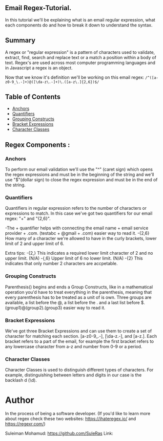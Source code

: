 ## Email Regex-Tutorial.

In this tutorial we'll be explaining what is an email regular expression, what each components do and how to break it down to understand the syntax.

## Summary

A regex or "regular expression" is a pattern of characters used to validate, extract, find, search and replace text or a match a position within a body of text.
Regex's are used across most computer programming languages and in Javascript a regex is an object.

Now that we know it's definition we'll be working on this email regex: `/^([a-z0-9_\.-]+)@([\da-z\.-]+)\.([a-z\.]{2,6})$/`

## Table of Contents

- [Anchors](#anchors)
- [Quantifiers](#quantifiers)
- [Grouping Constructs](#grouping-constructs)
- [Bracket Expressions](#bracket-expressions)
- [Character Classes](#character-classes)

## Regex Components :

### Anchors

To perform our email validation we'll use the "^" (caret sign) which opens the regex expressions and must be in the beginning of the string and we'll use "$"(dollar sign) to close the regex expression and must be in the end of the string.

### Quantifiers

Quantifiers in regular expression refers to the number of characters or expressions to match.
In this case we've got two quantifiers for our email regex: "+" and "{2,6}".

-The + quantifier helps with connecting the email name + email service provider + .com. (testabc + @gmail + .com) easier way to read it.
-{2,6} How many of a character we're allowed to have in the curly brackets, lower limit of 2 and upper limit of 6.

Extra tips:
-{2,} This indicates a required lower limit character of 2 and no upper limit. (N/A)
-{,6} Upper limit of 6 no lower limit. (N/A)
-{2} This indicates that only number 2 characters are accpetable.

### Grouping Constructs

Parenthesis() begins and ends a Group Constructs, like in a mathematical operation you'd have to treat everything in the parenthesis, meaning that every parenthesis
has to be treated as a unit of is own.
Three groups are available, a list before the @, a list before the . and a last list before $.
(group1)@(group2).(group3) easier way to read it.

### Bracket Expressions

We've got three Bracket Expressions and can use them to create a set of character for matching each section.
[a-z0-9_.-], [\da-z.-], and [a-z.].
Each bracket refers to a part of the email, for example the first bracket refers to any lowercase character from a-z and number from 0-9 or a period.

### Character Classes

Character Classes is used to distinguish different types of characters. For example, distinguishing between letters and digits in our case is the backlash d (\d).

# Author

In the process of being a software developer.
(If you'd like to learn more about regex check these two websites: https://ihateregex.io/ and https://regexr.com/)

Suleiman Mohamud: https://github.com/SuleRas
Link:
